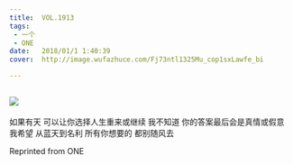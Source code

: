 ```yaml
---
title:	VOL.1913
tags:
 - 一个
 - ONE
date:	2018/01/1 1:40:39
cover:	http://image.wufazhuce.com/Fj73ntl1325Mu_cop1sxLawfe_bi

---
```

![](http://image.wufazhuce.com/Fj73ntl1325Mu_cop1sxLawfe_bi)
---

如果有天 可以让你选择人生重来或继续 我不知道 你的答案最后会是真情或假意 我希望 从蓝天到名利 所有你想要的 都别随风去
 
Reprinted from ONE
